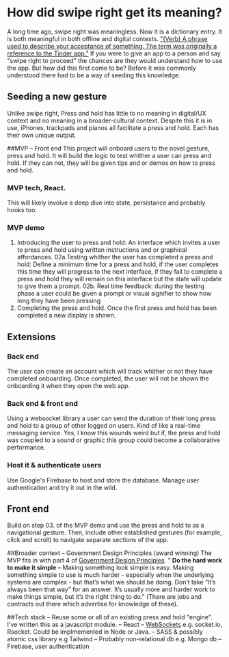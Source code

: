 # How did swipe right get its meaning?
A long time ago, swipe right was meaningless. Now it is a dictionary entry. It is both meaningful in both offline and digital contexts. ["(Verb) A phrase used to describe your acceptance of something. The term was originally a reference to the Tinder app."](https://www.urbandictionary.com/define.php?term=Swipe%20right)
If you were to give an app to a person and say "swipe right to proceed" the chances are they would understand how to use the app. But how did this first come to be?
Before it was commonly understood there had to be a way of seeding this knowledge.

## Seeding a new gesture
Unlike swipe right, Press and hold has little to no meaning in digital/UX context and no meaning in a broader-cultural context. Despite this it is in use, iPhones, trackpads and pianos all facilitate a press and hold. Each has their own unique output.

##MVP – Front end
This project will onboard users to the novel gesture, press and hold. It will build the logic to test whither a user can press and hold. If they can not, they will be given tips and or demos on how to press and hold.

### MVP tech, React.
This will likely involve a deep dive into state, persistance and probably hooks too.

### MVP demo
01. Introducing the user to press and hold: An interface which invites a user to press and hold using written instructions and or graphical affordances.
02a.Testing whither the user has completed a press and hold: Define a minimum time for a press and hold, if the user completes this time they will progress to the next interface, if they fail to complete a press and hold they will remain on this interface but the state will update to give them a prompt.
02b. Real time feedback: during the testing phase a user could be given a prompt or visual signifier to show how long they have been pressing
03. Completing the press and hold. Once the first press and hold has been completed a new display is shown.

## Extensions
### Back end
The user can create an account which will track whither or not they have completed onboarding. Once completed, the user will not be shown the onboarding  it when they open the web app.

### Back end & front end
Using a websocket library a user can send the duration of their long press and hold to a group of other logged on users. Kind of like a real-time messaging service. Yes, I know this wounds weird but if, the press and hold was coupled to a sound or graphic this group could become a collaborative performance.

### Host it & authenticate users
Use Google's Firebase to host and store the database. Manage user authentication and try it out in the wild.

## Front end
Build on step 03. of the MVP demo and use the press and hold to as a navigational gesture. Then, include other established gestures (for example, click and scroll) to navigate separate sections of the app.



##Broader context – Government Design Principles (award winning)
The MVP fits in with part 4 of [Government Design Principles](https://www.gov.uk/guidance/government-design-principles).
" **Do the hard work to make it simple** – Making something look simple is easy. Making something simple to use is much harder - especially when the underlying systems are complex - but that’s what we should be doing. Don’t take “It’s always been that way” for an answer. It’s usually more and harder work to make things simple, but it’s the right thing to do."
(There are jobs and contracts out there which advertise for knowledge of these).


##Tech stack
– Reuse some or all of an existing press and hold "engine". I've written this as a javascript module.
– React
– [WebSockets](https://developer.cdn.mozilla.net/en-US/docs/Web/API/WebSockets_API) e.g. socket.io, Rsocket. Could be implmemented in Node or Java.
– SASS & possibly atomic css library e.g Tailwind
– Probably non-relational db e.g. Mongo db
– Firebase, user authentication